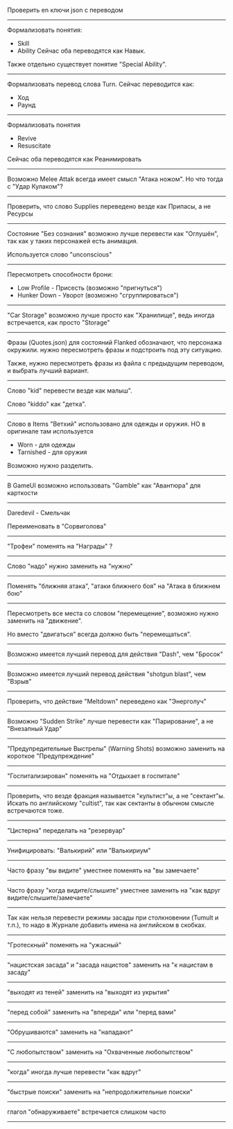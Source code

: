 Проверить en ключи json с переводом

---

Формализовать понятия:
- Skill
- Ability
Сейчас оба переводятся как Навык.

Также отдельно существует понятие "Special Ability".

---

Формализовать перевод слова Turn. Сейчас переводится как:
- Ход
- Раунд

---

Формализовать понятия
- Revive
- Resuscitate

Сейчас оба переводятся как Реанимировать

---

Возможно Melee Attak всегда имеет смысл "Атака ножом". Но что тогда с "Удар Кулаком"?

---

Проверить, что слово Supplies переведено везде как Припасы, а не Ресурсы

---

Состояние "Без сознания" возможно лучше перевести как "Оглушён", так как у таких персонажей есть анимация.

Используется слово "unconscious"

---

Пересмотреть способности брони:
- Low Profile - Присесть (возможно "пригнуться")
- Hunker Down - Уворот (возможно "сгруппироваться")

---

"Car Storage" возможно лучше просто как "Хранилище", ведь иногда встречается, как просто "Storage"

---

Фразы (Quotes.json) для состояний Flanked обозначают, что персонажа окружили.
нужно пересмотреть фразы и подстроить под эту ситуацию.

Также, нужно пересмотреть фразы из файла с предыдущим переводом, и выбрать лучший вариант.

---

Слово "kid" перевести везде как малыш".

Слово "kiddo" как "детка".

---

Слово в Items "Ветхий" использовано для одежды и оружия. НО в оригинале там используется
- Worn - для одежды
- Tarnished - для оружия

Возможно нужно разделить.

---

В GameUI возможно использовать "Gamble" как "Авантюра" для карткости

---

Daredevil - Смельчак

Переименовать в "Сорвиголова"

---

"Трофеи" поменять на "Награды" ?

---

Слово "надо" нужно заменить на "нужно"

---

Поменять "ближняя атака", "атаки ближнего боя" на "Атака в ближнем бою"

---

Пересмотреть все места со словом "перемещение", возможно нужно заменить на "движение".

Но вместо "двигаться" всегда должно быть "перемещаться".

---

Возможно имеется лучший перевод для действия "Dash", чем "Бросок"

---

Возможно имеется лучший перевод действия "shotgun blast", чем "Взрыв"

---

Проверить, что действие "Meltdown" переведено как "Энерголуч"

---

Возможно "Sudden Strike" лучше перевести как "Парирование", а не "Внезапный Удар"

---

"Предупредительные Выстрелы" (Warning Shots) возможно заменить на короткое "Предупреждение"

---

"Госпитализирован" поменять на "Отдыхает в госпитале"

---

Проверить, что везде фракция называется "культист"ы, а не "сектант"ы. Искать по английскому "cultist", так как сектанты в обычном смысле встречаются тоже.

---

"Цистерна" переделать на "резервуар"

---

Унифицировать: "Валькирий" или "Валькириум"

---

Часто фразу "вы видите" уместнее поменять на "вы замечаете"

---

Часто фразу "когда видите/слышите" уместнее заменить на "как вдруг видите/слышите/замечаете"

---

Так как нельзя перевести режимы засады при столкновении (Tumult и т.п.), то надо в Журнале добавить имена на английском в скобках.

---

"Гротескный" поменять на "ужасный"

---

"нацистская засада" и "засада нацистов" заменить на "к нацистам в засаду"

---

"выходят из теней" заменить на "выходят из укрытия"

---

"перед собой" заменить на "впереди" или "перед вами"

---

"Обрушиваются" заменить на "нападают"

---

"С любопытством" заменить на "Охваченные любопытством"

---

"когда" иногда лучше перевести "как вдруг"

---

"быстрые поиски" заменить на "непродолжительные поиски"

---

глагол "обнаруживаете" встречается слишком часто

---

